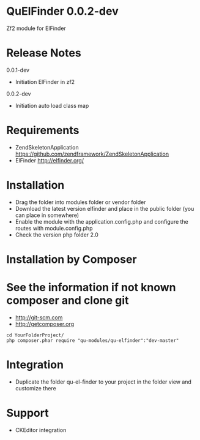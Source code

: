 QuElFinder 0.0.2-dev
========================

Zf2 module for ElFinder

Release Notes
========================

0.0.1-dev

- Initiation ElFinder in zf2

0.0.2-dev

- Initiation auto load class map

Requirements
========================
- ZendSkeletonApplication 
  https://github.com/zendframework/ZendSkeletonApplication
- ElFinder
  http://elfinder.org/

Installation
========================
- Drag the folder into modules folder or vendor folder
- Download the latest version elfinder and place in the public folder (you can place in somewhere)
- Enable the module with the application.config.php and configure the routes with module.config.php
- Check the version php folder 2.0

Installation by Composer
========================
See the information if not known composer and clone git
=========================================================
- http://git-scm.com
- http://getcomposer.org

```
cd YourFolderProject/
php composer.phar require "qu-modules/qu-elfinder":"dev-master"
```

Integration
========================
- Duplicate the folder qu-el-finder to your project in the folder view and customize there

Support
========================
- CKEditor integration
